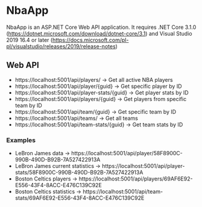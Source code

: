 # NbaApp

NbaApp is an ASP.NET Core Web API application.
It requires .NET Core 3.1.0 (https://dotnet.microsoft.com/download/dotnet-core/3.1) and Visual Studio 2019 16.4 or later (https://docs.microsoft.com/pl-pl/visualstudio/releases/2019/release-notes)

## Web API
 - https://localhost:5001/api/players/ -> Get all active NBA players
 - https://localhost:5001/api/player/{guid} -> Get specific player by ID
 - https://localhost:5001/api/player-stats/{guid} -> Get player stats by ID
 - https://localhost:5001/api/players/{guid} -> Get players from specific team by ID
 - https://localhost:5001/api/team/{guid} -> Get specific team by ID
 - https://localhost:5001/api/teams/ -> Get all teams
 - https://localhost:5001/api/team-stats/{guid} -> Get team stats by ID

### Examples
 - LeBron James data -> https://localhost:5001/api/player/58F8900C-990B-490D-B92B-7A527422913A
 - LeBron James current statistics -> https://localhost:5001/api/player-stats/58F8900C-990B-490D-B92B-7A527422913A
 - Boston Celtics players -> https://localhost:5001/api/players/69AF6E92-E556-43F4-8ACC-E476C139C92E
 - Boston Celtics statistics -> https://localhost:5001/api/team-stats/69AF6E92-E556-43F4-8ACC-E476C139C92E
